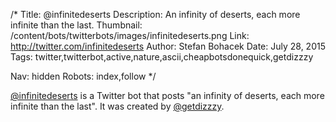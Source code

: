 /*
Title: @infinitedeserts
Description: An infinity of deserts, each more infinite than the last.
Thumbnail: /content/bots/twitterbots/images/infinitedeserts.png
Link: http://twitter.com/infinitedeserts
Author: Stefan Bohacek
Date: July 28, 2015
Tags: twitter,twitterbot,active,nature,ascii,cheapbotsdonequick,getdizzzy

Nav: hidden
Robots: index,follow
*/

[@infinitedeserts](https://twitter.com/infinitedeserts) is a Twitter bot that posts "an infinity of deserts, each more infinite than the last". It was created by [@getdizzzy](https://twitter.com/getdizzzy).